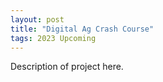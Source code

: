 ```yaml
---
layout: post
title: "Digital Ag Crash Course"
tags: 2023 Upcoming
---
```


Description of project here.
